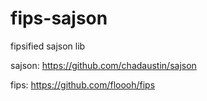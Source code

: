 # fips-sajson
fipsified sajson lib

sajson: https://github.com/chadaustin/sajson

fips: https://github.com/floooh/fips
